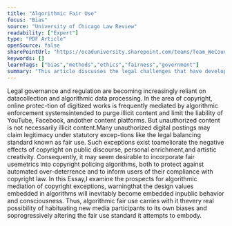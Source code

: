```yaml
---
title: "Algorithmic Fair Use"
focus: "Bias"
source: "University of Chicago Law Review"
readability: ["Expert"]
type: "PDF Article"
openSource: false
sharePointUrl: "https://ocaduniversity.sharepoint.com/teams/Team_WeCount/Shared%20Documents/Resources%20and%20Tools/Literature%20(curated)/Algorithmic%20Fair%20Use.pdf"
keywords: []
learnTags: ["bias","methods","ethics","fairness","government"]
summary: "This article discusses the legal challenges that have developed around using algorithms, which are subject to bias decisions and biased data, to detect copyright infringement in a multimedia environment and the subjectiveness in judging \"fair use.\"  "
---
```

Legal governance and regulation are becoming increasingly reliant on datacollection and algorithmic data processing. In the area of copyright, online protec-tion of digitized works is frequently mediated by algorithmic enforcement systemsintended to purge illicit content and limit the liability of YouTube, Facebook, andother content platforms. But unauthorized content is not necessarily illicit content.Many unauthorized digital postings may claim legitimacy under statutory excep-tions like the legal balancing standard known as fair use. Such exceptions exist toameliorate the negative effects of copyright on public discourse, personal enrichment,and artistic creativity. Consequently, it may seem desirable to incorporate fair usemetrics into copyright policing algorithms, both to protect against automated over-deterrence and to inform users of their compliance with copyright law. In this Essay,I examine the prospects for algorithmic mediation of copyright exceptions, warningthat the design values embedded in algorithms will inevitably become embedded inpublic behavior and consciousness. Thus, algorithmic fair use carries with it thevery real possibility of habituating new media participants to its own biases and soprogressively altering the fair use standard it attempts to embody.
